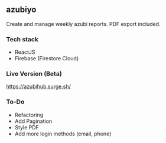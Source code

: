 ## azubiyo

Create and manage weekly azubi reports. PDF export included.


### Tech stack

- ReactJS
- Firebase (Firestore Cloud)


### Live Version (Beta)

https://azubihub.surge.sh/

### To-Do

- Refactoring
- Add Pagination
- Style PDF 
- Add more login methods (email, phone)
